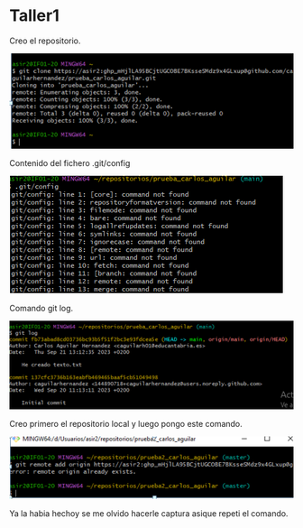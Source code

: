 # Taller1

  Creo el repositorio.

![Primer apartado](/1.png)

  Contenido del fichero .git/config

![Segundo apartado](/2.png)

  Comando git log.

![Tercer apartado](/3.png)

  Creo primero el repositorio local y luego pongo este comando.

![Cuarto apartado](/4.png)

  Ya la habia hechoy se me olvido hacerle captura asique repeti el comando.
